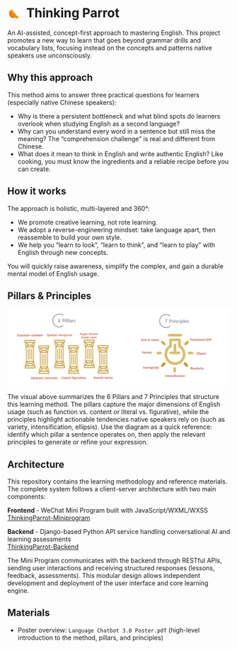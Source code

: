 # <img src="./LOGO.png" alt="Thinking Parrot Logo" width="28" style="vertical-align: middle; margin-right: 8px;" /> Thinking Parrot

An AI-assisted, concept-first approach to mastering English. This project promotes a new way to learn that goes beyond grammar drills and vocabulary lists, focusing instead on the concepts and patterns native speakers use unconsciously.

## Why this approach

This method aims to answer three practical questions for learners (especially native Chinese speakers):

- Why is there a persistent bottleneck and what blind spots do learners overlook when studying English as a second language?
- Why can you understand every word in a sentence but still miss the meaning? The “comprehension challenge” is real and different from Chinese.
- What does it mean to think in English and write authentic English? Like cooking, you must know the ingredients and a reliable recipe before you can create.

## How it works

The approach is holistic, multi-layered and 360°:

- We promote creative learning, not rote learning.
- We adopt a reverse-engineering mindset: take language apart, then reassemble to build your own style.
- We help you “learn to look”, “learn to think”, and “learn to play” with English through new concepts.

You will quickly raise awareness, simplify the complex, and gain a durable mental model of English usage.

## Pillars & Principles

![Pillars and Principles](./Pillars-and-Principles.png)

The visual above summarizes the 6 Pillars and 7 Principles that structure this learning method. The pillars capture the major dimensions of English usage (such as function vs. content or literal vs. figurative), while the principles highlight actionable tendencies native speakers rely on (such as variety, intensification, ellipsis). Use the diagram as a quick reference: identify which pillar a sentence operates on, then apply the relevant principles to generate or refine your expression.

## Architecture

This repository contains the learning methodology and reference materials. The complete system follows a client-server architecture with two main components:

**Frontend** - WeChat Mini Program built with JavaScript/WXML/WXSS  
[ThinkingParrot-Miniprogram](https://github.com/liafonx/ThinkingParrot-Miniprogram.git)

**Backend** - Django-based Python API service handling conversational AI and learning assessments  
[ThinkingParrot-Backend](https://github.com/liafonx/ThinkingParrot-Backend.git)

The Mini Program communicates with the backend through RESTful APIs, sending user interactions and receiving structured responses (lessons, feedback, assessments). This modular design allows independent development and deployment of the user interface and core learning engine.

## Materials

- Poster overview: `Language Chatbot 3.0 Poster.pdf` (high-level introduction to the method, pillars, and principles)
